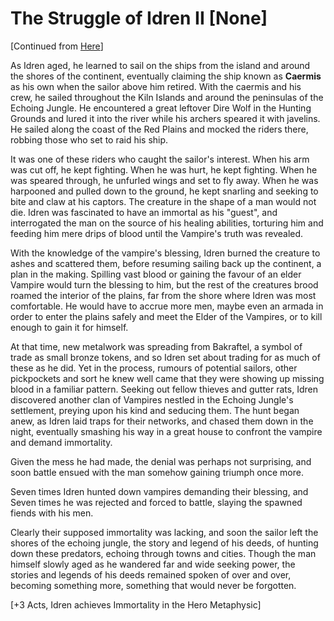 # The Struggle of Idren II [None]

[Continued from [Here](https://www.reddit.com/r/GodhoodWB/comments/fv4ovs/endless_pantheon_turn_6/fmmxl5n/?utm_source=reddit&utm_medium=usertext&utm_name=GodhoodWB&utm_content=t1_fmhy34b)]     

As Idren aged, he learned to sail on the ships from the island and around the shores of the continent, eventually claiming the ship known as **Caermis** as his own when the sailor above him retired. With the caermis and his crew, he sailed throughout the Kiln Islands and around the peninsulas of the Echoing Jungle. He encountered a great leftover Dire Wolf in the Hunting Grounds and lured it into the river while his archers speared it with javelins. He sailed along the coast of the Red Plains and mocked the riders there, robbing those who set to raid his ship.     

It was one of these riders who caught the sailor's interest. When his arm was cut off, he kept fighting. When he was hurt, he kept fighting. When he was speared through, he unfurled wings and set to fly away. When he was harpooned and pulled down to the ground, he kept snarling and seeking to bite and claw at his captors. The creature in the shape of a man would not die. Idren was fascinated to have an immortal as his "guest", and interrogated the man on the source of his healing abilities, torturing him and feeding him mere drips of blood until the Vampire's truth was revealed.     

With the knowledge of the vampire's blessing, Idren burned the creature to ashes and scattered them, before resuming sailing back up the continent, a plan in the making. Spilling vast blood or gaining the favour of an elder Vampire would turn the blessing to him, but the rest of the creatures brood roamed the interior of the plains, far from the shore where Idren was most comfortable. He would have to accrue more men, maybe even an armada in order to enter the plains safely and meet the Elder of the Vampires, or to kill enough to gain it for himself.    

At that time, new metalwork was spreading from Bakraftel, a symbol of trade as small bronze tokens, and so Idren set about trading for as much of these as he did. Yet in the process, rumours of potential sailors, other pickpockets and sort he knew well came that they were showing up missing blood in a familiar pattern. Seeking out fellow thieves and gutter rats, Idren discovered another clan of Vampires nestled in the Echoing Jungle's settlement, preying upon his kind and seducing them. The hunt began anew, as Idren laid traps for their networks, and chased them down in the night, eventually smashing his way in a great house to confront the vampire and demand immortality.    

Given the mess he had made, the denial was perhaps not surprising, and soon battle ensued with the man somehow gaining triumph once more.    

Seven times Idren hunted down vampires demanding their blessing, and Seven times he was rejected and forced to battle, slaying the spawned fiends with his men. 

Clearly their supposed immortality was lacking, and soon the sailor left the shores of the echoing jungle, the story and legend of his deeds, of hunting down these predators, echoing through towns and cities. Though the man himself slowly aged as he wandered far and wide seeking power, the stories and legends of his deeds remained spoken of over and over, becoming something more, something that would never be forgotten.     

[+3 Acts, Idren achieves Immortality in the Hero Metaphysic]
